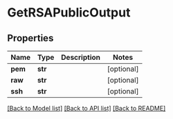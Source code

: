 # GetRSAPublicOutput

## Properties
Name | Type | Description | Notes
------------ | ------------- | ------------- | -------------
**pem** | **str** |  | [optional] 
**raw** | **str** |  | [optional] 
**ssh** | **str** |  | [optional] 

[[Back to Model list]](../README.md#documentation-for-models) [[Back to API list]](../README.md#documentation-for-api-endpoints) [[Back to README]](../README.md)


